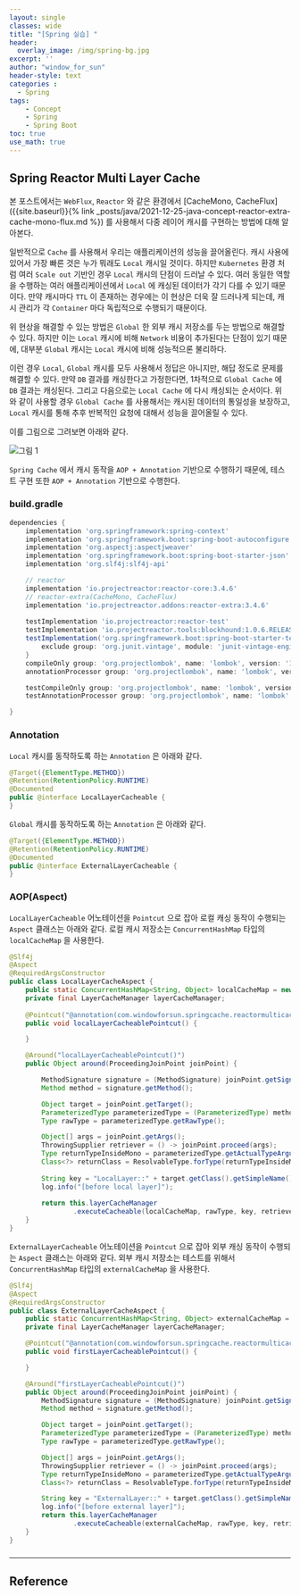 ```yaml
--- 
layout: single
classes: wide
title: "[Spring 실습] "
header:
  overlay_image: /img/spring-bg.jpg
excerpt: ''
author: "window_for_sun"
header-style: text
categories :
  - Spring
tags:
    - Concept
    - Spring
    - Spring Boot
toc: true
use_math: true
---  
```


## Spring Reactor Multi Layer Cache
본 포스트에서는 `WebFlux`, `Reactor` 와 같은 환경에서
[CacheMono, CacheFlux]({{site.baseurl}}{% link _posts/java/2021-12-25-java-concept-reactor-extra-cache-mono-flux.md %}) 
를 사용해서 다중 레이어 캐시를 구현하는 방법에 대해 알아본다.  

일반적으로 `Cache` 를 사용해서 우리는 애플리케이션의 성능을 끌어올린다. 
캐시 사용에 있어서 가장 빠른 것은 누가 뭐래도 `Local` 캐시일 것이다. 
하지만 `Kubernetes` 환경 처럼 여러 `Scale out` 기반인 경우 `Local` 캐시의 단점이 드러날 수 있다. 
여러 동일한 역할을 수행하는 여러 애플리케이션에서 `Local` 에 캐싱된 데이터가 각기 다를 수 있기 때문이다. 
만약 캐시마다 `TTL` 이 존재하는 경우에는 이 현상은 더욱 잘 드러나게 되는데, 
캐시 관리가 각 `Container` 마다 독립적으로 수행되기 때문이다.  

위 현상을 해결할 수 있는 방법은 `Global` 한 외부 캐시 저장소를 두는 방법으로 해결할 수 있다. 
하지만 이는 `Local` 캐시에 비해 `Network` 비용이 추가된다는 단점이 있기 때문에, 
대부분 `Global` 캐시는 `Local` 캐시에 비해 성능적으론 불리하다.  

이런 경우 `Local`, `Global` 캐시를 모두 사용해서 정답은 아니지만, 
해답 정도로 문제를 해결할 수 있다. 
만약 `DB` 결과를 캐싱한다고 가정한다면, 1차적으로 `Global Cache` 에 `DB` 결과는 캐싱된다. 
그리고 다음으로는 `Local Cache` 에 다시 캐싱되는 순서이다. 
위 와 같이 사용할 경우 `Global Cache` 를 사용해서는 캐시된 데이터의 통일성을 보장하고, 
`Local` 캐시를 통해 추후 반복적인 요청에 대해서 성능을 끌어올릴 수 있다.  

이를 그림으로 그려보면 아래와 같다.  

![그림 1]({{site.baseurl}}/img/spring/practice-reactor-multi-layer-cache-1.png)  

`Spring Cache` 에서 캐시 동작을 `AOP + Annotation` 기반으로 수행하기 때문에, 
테스트 구현 또한 `AOP + Annotation` 기반으로 수행한다.  

### build.gradle

```groovy
dependencies {
    implementation 'org.springframework:spring-context'
    implementation 'org.springframework.boot:spring-boot-autoconfigure'
    implementation 'org.aspectj:aspectjweaver'
    implementation 'org.springframework.boot:spring-boot-starter-json'
    implementation 'org.slf4j:slf4j-api'

    // reactor
    implementation 'io.projectreactor:reactor-core:3.4.6'
    // reactor-extra(CacheMono, CacheFlux)
    implementation 'io.projectreactor.addons:reactor-extra:3.4.6'
    
    testImplementation 'io.projectreactor:reactor-test'
    testImplementation 'io.projectreactor.tools:blockhound:1.0.6.RELEASE'
    testImplementation('org.springframework.boot:spring-boot-starter-test') {
        exclude group: 'org.junit.vintage', module: 'junit-vintage-engine'
    }
    compileOnly group: 'org.projectlombok', name: 'lombok', version: '1.18.12'
    annotationProcessor group: 'org.projectlombok', name: 'lombok', version: '1.18.14'

    testCompileOnly group: 'org.projectlombok', name: 'lombok', version: '1.18.12'
    testAnnotationProcessor group: 'org.projectlombok', name: 'lombok', version: '1.18.14'

}
```  

### Annotation
`Local` 캐시를 동작하도록 하는 `Annotation` 은 아래와 같다. 

```java
@Target({ElementType.METHOD})
@Retention(RetentionPolicy.RUNTIME)
@Documented
public @interface LocalLayerCacheable {
}
```  

`Global` 캐시를 동작하도록 하는 `Annotation` 은 아래와 같다.  

```java
@Target({ElementType.METHOD})
@Retention(RetentionPolicy.RUNTIME)
@Documented
public @interface ExternalLayerCacheable {
}
```  

### AOP(Aspect)
`LocalLayerCacheable` 어노테이션을 `Pointcut` 으로 잡아 로컬 캐싱 동작이 수행되는 `Aspect` 클래스는 아래와 같다. 
로컬 캐시 저장소는 `ConcurrentHashMap` 타입의 `localCacheMap` 을 사용한다. 

```java
@Slf4j
@Aspect
@RequiredArgsConstructor
public class LocalLayerCacheAspect {
    public static ConcurrentHashMap<String, Object> localCacheMap = new ConcurrentHashMap<>();
    private final LayerCacheManager layerCacheManager;
    
    @Pointcut("@annotation(com.windowforsun.springcache.reactormulticachelayer.LocalLayerCacheable)")
    public void localLayerCacheablePointcut() {

    }

    @Around("localLayerCacheablePointcut()")
    public Object around(ProceedingJoinPoint joinPoint) {

        MethodSignature signature = (MethodSignature) joinPoint.getSignature();
        Method method = signature.getMethod();

        Object target = joinPoint.getTarget();
        ParameterizedType parameterizedType = (ParameterizedType) method.getGenericReturnType();
        Type rawType = parameterizedType.getRawType();

        Object[] args = joinPoint.getArgs();
        ThrowingSupplier retriever = () -> joinPoint.proceed(args);
        Type returnTypeInsideMono = parameterizedType.getActualTypeArguments()[0];
        Class<?> returnClass = ResolvableType.forType(returnTypeInsideMono).resolve();
        
        String key = "LocalLayer::" + target.getClass().getSimpleName()  + "::" + method.getName();
        log.info("[before local layer]");
        
        return this.layerCacheManager
                .executeCacheable(localCacheMap, rawType, key, retriever, returnClass);
    }
}
```  

`ExternalLayerCacheable` 어노테이션을 `Pointcut` 으로 잡아 외부 캐싱 동작이 수행되는 `Aspect` 클래스는 아래와 같다. 
외부 캐시 저장소는 테스트를 위해서 `ConcurrentHashMap` 타입의 `externalCacheMap` 을 사용한다. 

```java
@Slf4j
@Aspect
@RequiredArgsConstructor
public class ExternalLayerCacheAspect {
    public static ConcurrentHashMap<String, Object> externalCacheMap = new ConcurrentHashMap<>();
    private final LayerCacheManager layerCacheManager;

    @Pointcut("@annotation(com.windowforsun.springcache.reactormulticachelayer.ExternalLayerCacheable)")
    public void firstLayerCacheablePointcut() {

    }

    @Around("firstLayerCacheablePointcut()")
    public Object around(ProceedingJoinPoint joinPoint) {
        MethodSignature signature = (MethodSignature) joinPoint.getSignature();
        Method method = signature.getMethod();

        Object target = joinPoint.getTarget();
        ParameterizedType parameterizedType = (ParameterizedType) method.getGenericReturnType();
        Type rawType = parameterizedType.getRawType();

        Object[] args = joinPoint.getArgs();
        ThrowingSupplier retriever = () -> joinPoint.proceed(args);
        Type returnTypeInsideMono = parameterizedType.getActualTypeArguments()[0];
        Class<?> returnClass = ResolvableType.forType(returnTypeInsideMono).resolve();

        String key = "ExternalLayer::" + target.getClass().getSimpleName() + "::" + method.getName();
        log.info("[before external layer]");
        return this.layerCacheManager
                .executeCacheable(externalCacheMap, rawType, key, retriever, returnClass);
    }
}
```  

### 






---
## Reference